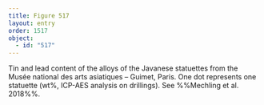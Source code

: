 ```yaml
---
title: Figure 517
layout: entry
order: 1517
object:
  - id: "517"
---
```


Tin and lead content of the alloys of the Javanese statuettes from the Musée national des arts asiatiques – Guimet, Paris. One dot represents one statuette (wt%, ICP-AES analysis on drillings). See %%Mechling et al. 2018%%.
